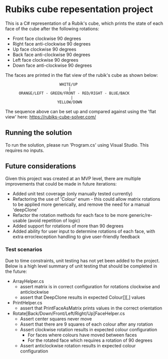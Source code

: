 # Rubiks cube repesentation project
This is a C# representation of a Rubik's cube, which prints the state of each face of the cube after the following rotations:
* Front face clockwise 90 degrees
* Right face anti-clockwise 90 degrees
* Up face clockwise 90 degrees
* Back face anti-clockwise 90 degrees
* Left face clockwise 90 degrees
* Down face anti-clockwise 90 degrees

The faces are printed in the flat view of the rubik's cube as shown below:

                            WHITE/UP
                                |
          ORANGE/LEFT - GREEN/FRONT - RED/RIGHT - BLUE/BACK
                                 |
                           YELLOW/DOWN
         
The sequence above can be set up and compared against using the 'flat view' here: https://rubiks-cube-solver.com/

## Running the solution
To run the solution, please run 'Program.cs' using Visual Studio.
This requires no inputs.

## Future considerations
Given this project was created at an MVP level, there are multiple improvements that could be made in future iterations:
* Added unit test coverage (only manually tested currently)
* Refactoring the use of 'Colour' enum - this could allow matrix rotations to be applied more generically, and remove the need for a manual 'deepClone'
* Refactor the rotation methods for each face to be more generic/re-usable (avoid repetition of logic)
* Added support for rotations of more than 90 degrees
* Added ability for user input to determine rotations of each face, with extra error/exception handling to give user-friendly feedback

### Test scenarios
Due to time constraints, unit testing has not yet been added to the project. Below is a high level summary of unit testing that should be completed in the future:
* ArrayHelper.cs
  * assert matrix is in correct configuration for rotations clockwise and anticlockwise
  * assert that DeepClone results in expected Colour[][,] values
 * PrintHelper.cs
   * assert that PrintFaceAsMatrix prints values in the correct orientation
 * Rotate[Back/Down/Front/Left/Right/Up]FaceHelper.cs
   * Assert center squares never move
   * Assert that there are 9 squares of each colour after any rotation
   * Assert clockwise rotation results in expected colour configuration
     * For faces where colours have moved between faces
     * For the rotated face which requires a rotation of 90 degrees
   * Assert anticlockwise rotation results in expected colour configuration
